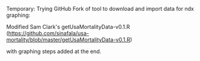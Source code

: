 Temporary: Trying GitHub Fork of tool to download and import data for ndx graphing: 

Modified Sam Clark's getUsaMortalityData-v0.1.R 
(https://github.com/sinafala/usa-mortality/blob/master/getUsaMortalityData-v0.1.R)

with graphing steps added at the end. 
